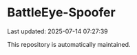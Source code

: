 # BattleEye-Spoofer

Last updated: 2025-07-14 07:27:39

This repository is automatically maintained.
